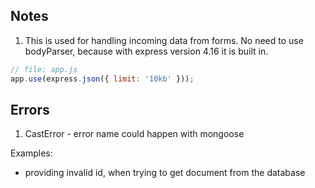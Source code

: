## Notes

1. This is used for handling incoming data from forms. No need to use bodyParser, because with express version 4.16 it is built in.

```javascript
// file: app.js
app.use(express.json({ limit: '10kb' }));
```

## Errors

1. CastError - error name could happen with mongoose

Examples:

- providing invalid id, when trying to get document from the database

